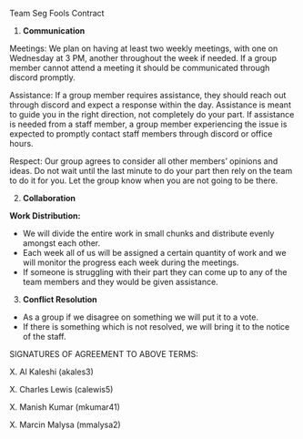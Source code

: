 ﻿Team Seg Fools Contract

1. **Communication**

Meetings: We plan on having at least two weekly meetings, with one on Wednesday at 3 PM, another throughout the week if needed. If a group member cannot attend a meeting it should be communicated through discord promptly.

Assistance: If a group member requires assistance, they should reach out through discord and expect a response within the day. Assistance is meant to guide you in the right direction, not completely do your part. If assistance is needed from a staff member, a group member experiencing the issue is expected to promptly contact staff members through discord or office hours.

Respect: Our group agrees to consider all other members’ opinions and ideas. Do not wait until the last minute to do your part then rely on the team to do it for you. Let the group know when you are not going to be there.

2. **Collaboration**

**Work Distribution:**

- We will divide the entire work in small chunks and distribute evenly amongst each other.
- Each week all of us will be assigned a certain quantity of work and we will monitor the progress each week during the meetings.
- If someone is struggling with their part they can come up to any of the team members and they would be given assistance.
3. **Conflict Resolution**
- As a group if we disagree on something we will put it to a vote.
- If there is something which is not resolved, we will bring it to the notice of the staff.

SIGNATURES OF AGREEMENT TO ABOVE TERMS:

X. Al Kaleshi (akales3)

X. Charles Lewis (calewis5)

X. Manish Kumar (mkumar41) 

X. Marcin Malysa (mmalysa2)
